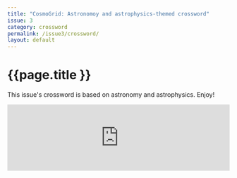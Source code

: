 ```yaml
---
title: "CosmoGrid: Astronomoy and astrophysics-themed crossword"
issue: 3
category: crossword
permalink: /issue3/crossword/
layout: default
---
```


# {{page.title }}

This issue's crossword is based on astronomy and astrophysics. Enjoy!

<iframe class="crossword-iframe" allow="web-share; fullscreen" style="border:none; width: 100% !important; position: static;display: block !important; margin: 0 !important;" src="https://puzzleme.amuselabs.com/pmm/crossword?id=0d6d9c91&set=0f2008d8845731e3634527c9ceec252c915a083f82d229222a91210aa3df1ddc&embed=1" aria-label="Puzzle Me Game"> </iframe>
